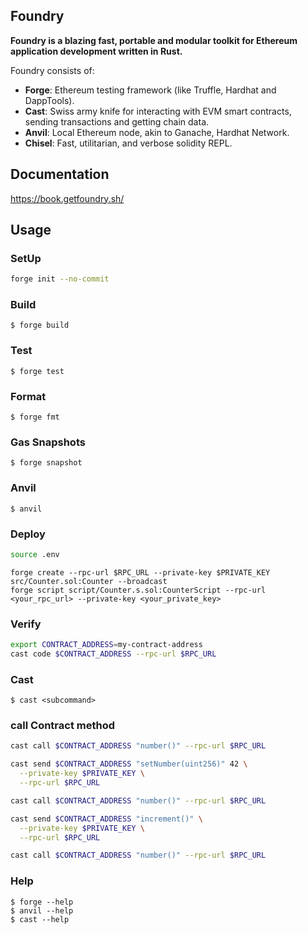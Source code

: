 ## Foundry

**Foundry is a blazing fast, portable and modular toolkit for Ethereum application development written in Rust.**

Foundry consists of:

-   **Forge**: Ethereum testing framework (like Truffle, Hardhat and DappTools).
-   **Cast**: Swiss army knife for interacting with EVM smart contracts, sending transactions and getting chain data.
-   **Anvil**: Local Ethereum node, akin to Ganache, Hardhat Network.
-   **Chisel**: Fast, utilitarian, and verbose solidity REPL.

## Documentation

https://book.getfoundry.sh/

## Usage

### SetUp

```bash
forge init --no-commit
```

### Build

```shell
$ forge build
```

### Test

```shell
$ forge test
```

### Format

```shell
$ forge fmt
```

### Gas Snapshots

```shell
$ forge snapshot
```

### Anvil

```shell
$ anvil
```

### Deploy

```bash
source .env
```

```shell
forge create --rpc-url $RPC_URL --private-key $PRIVATE_KEY src/Counter.sol:Counter --broadcast
forge script script/Counter.s.sol:CounterScript --rpc-url <your_rpc_url> --private-key <your_private_key>
```

### Verify

```bash
export CONTRACT_ADDRESS=my-contract-address
cast code $CONTRACT_ADDRESS --rpc-url $RPC_URL
```

### Cast

```shell
$ cast <subcommand>
```

### call Contract method

```bash
cast call $CONTRACT_ADDRESS "number()" --rpc-url $RPC_URL
```

```bash
cast send $CONTRACT_ADDRESS "setNumber(uint256)" 42 \
  --private-key $PRIVATE_KEY \
  --rpc-url $RPC_URL
```

```bash
cast call $CONTRACT_ADDRESS "number()" --rpc-url $RPC_URL
```

```bash
cast send $CONTRACT_ADDRESS "increment()" \
  --private-key $PRIVATE_KEY \
  --rpc-url $RPC_URL
```

```bash
cast call $CONTRACT_ADDRESS "number()" --rpc-url $RPC_URL
```

### Help

```shell
$ forge --help
$ anvil --help
$ cast --help
```
